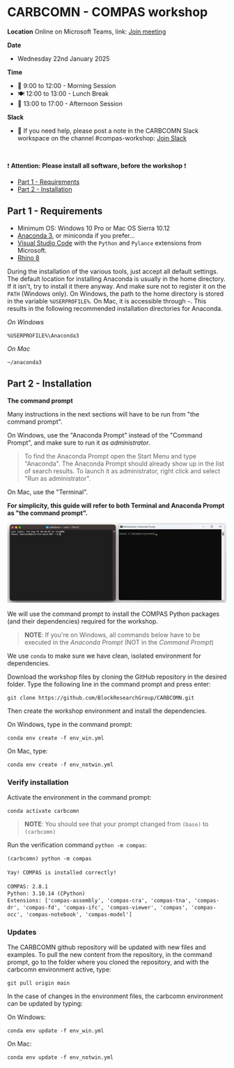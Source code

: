 # CARBCOMN - COMPAS workshop

**Location**
Online on Microsoft Teams, link: [Join meeting](https://teams.microsoft.com/l/meetup-join/19%3ameeting_Yjc2OWUyMWItNDc5Ni00ZGE0LWJmM2QtZWQzMjY0NWVjOWZl%40thread.v2/0?context={"Tid"%3a"d7811cde-ecef-496c-8f91-a1786241b99c"%2c"Oid"%3a"ca685b01-a678-4687-b1d2-6957903a5a33"}) 

**Date**
* Wednesday 22nd January 2025

**Time**
* 🌅 9:00 to 12:00 - Morning Session
* 🍽️ 12:00 to 13:00 - Lunch Break
* 🌇 13:00 to 17:00 - Afternoon Session

**Slack**
* :loudspeaker: If you need help, please post a note in the CARBCOMN Slack workspace on the channel #compas-workshop: [Join Slack](https://join.slack.com/t/carbcomn/shared_invite/zt-2y3ux3dgm-kL0QBKTUDVqe39Xqk7biGQ)
 
&nbsp;

:exclamation: **Attention: Please install all software, before the workshop** :exclamation:
* [Part 1 - Requirements](#part-1---requirements)
* [Part 2 - Installation](#part-2---installation)

## Part 1 - Requirements

* Minimum OS: Windows 10 Pro or Mac OS Sierra 10.12
* [Anaconda 3](https://www.anaconda.com/), or miniconda if you prefer...
* [Visual Studio Code](https://code.visualstudio.com/) with the `Python` and `Pylance` extensions from Microsoft.
* [Rhino 8](https://www.rhino3d.com/download)

During the installation of the various tools, just accept all default settings.
The default location for installing Anaconda is usually in the home directory.
If it isn't, try to install it there anyway.
And make sure not to register it on the `PATH` (Windows only).
On Windows, the path to the home directory is stored in the variable `%USERPROFILE%`.
On Mac, it is accessible through `~`.
This results in the following recommended installation directories for Anaconda.

*On Windows*

```
%USERPROFILE%\Anaconda3
```

*On Mac*

```
~/anaconda3
```

## Part 2 - Installation

**The command prompt**

Many instructions in the next sections will have to be run from "the command prompt".

On Windows, use the "Anaconda Prompt" instead of the "Command Prompt", and make sure to run it *as administrator*.

> To find the Anaconda Prompt open the Start Menu and type "Anaconda".
> The Anaconda Prompt should already show up in the list of search results.
> To launch it as administrator, right click and select "Run as administrator".

On Mac, use the "Terminal".

**For simplicity, this guide will refer to both Terminal and Anaconda Prompt as "the command prompt".**

![The command prompt](images/command_line.png)

We will use the command prompt to install the COMPAS Python packages (and their dependencies) required for the workshop.

> **NOTE**: If you're on Windows, all commands below have to be executed in the *Anaconda Prompt* (NOT in the *Command Prompt*)

We use `conda` to make sure we have clean, isolated environment for dependencies.

Download the workshop files by cloning the GitHub repository in the desired folder.
Type the following line in the command prompt and press enter:

    git clone https://github.com/BlockResearchGroup/CARBCOMN.git

Then create the workshop environment and install the dependencies.

On Windows, type in the command prompt:

    conda env create -f env_win.yml

On Mac, type:

    conda env create -f env_notwin.yml

### Verify installation

Activate the environment in the command prompt:

    conda activate carbcomn

> **NOTE**: You should see that your prompt changed from `(base)` to `(carbcomn)`

Run the verification command `python -m compas`:

    (carbcomn) python -m compas

    Yay! COMPAS is installed correctly!

    COMPAS: 2.8.1
    Python: 3.10.14 (CPython)
    Extensions: ['compas-assembly', 'compas-cra', 'compas-tna', 'compas-dr', 'compas-fd', 'compas-ifc', 'compas-viewer', 'compas', 'compas-occ', 'compas-notebook', 'compas-model']


### Updates

The CARBCOMN github repository will be updated with new files and examples. 
To pull the new content from the repository, in the command prompt, go to the folder where you cloned the repository, 
and with the carbcomn environment active, type:

    git pull origin main

In the case of changes in the environment files, the carbcomn environment can be updated by typing:

On Windows:

    conda env update -f env_win.yml

On Mac:

    conda env update -f env_notwin.yml












  


